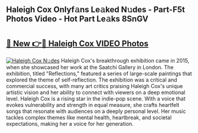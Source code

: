## Haleigh Cox Onlyf𝚊ns Le𝚊ked N𝚞des - Part-F5t Photos Video - Hot Part Le𝚊ks 8SnGV

# <h2><a href="http://ab89999.deff.icu/?id=Haleigh+Cox">🔗 New 👉🔴 Haleigh Cox VIDEO Photos</a></h2>

[![Haleigh Cox N𝚞des](https://i.imgur.com/rIISA9y.gif)](http://ab89999.deff.icu/?id=Haleigh+Cox)
Haleigh Cox's breakthrough exhibition came in 2015, when she showcased her work at the Saatchi Gallery in London. The exhibition, titled "Reflections," featured a series of large-scale paintings that explored the theme of self-reflection. The exhibition was a critical and commercial success, with many art critics praising Haleigh Cox's unique artistic vision and her ability to connect with viewers on a deep emotional level. Haleigh Cox is a rising star in the indie-pop scene. With a voice that evokes vulnerability and strength in equal measure, she crafts heartfelt songs that resonate with audiences on a deeply personal level. Her music tackles complex themes like mental health, heartbreak, and societal expectations, making her a voice for her generation.
